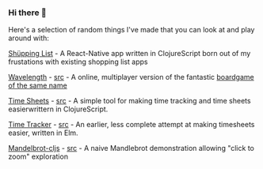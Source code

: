 ### Hi there 👋

<!--
**guess-burger/guess-burger** is a ✨ _special_ ✨ repository because its `README.md` (this file) appears on your GitHub profile.

Here are some ideas to get you started:

- 🔭 I’m currently working on ...
- 🌱 I’m currently learning ...
- 👯 I’m looking to collaborate on ...
- 🤔 I’m looking for help with ...
- 💬 Ask me about ...
- 📫 How to reach me: ...
- 😄 Pronouns: ...
- ⚡ Fun fact: ...
-->
Here's a selection of random things I've made that you can look at and play around with:

[Shüpping List](https://play.google.com/store/apps/details?id=com.guess_burger.shopping_list) - A React-Native app written in ClojureScript born out of my frustations with existing shopping list apps

[Wavelength](http://mysterious-basin-71031.onrender.com/) - [src](https://github.com/guess-burger/wavelength) - A online, multiplayer version of the fantastic [boardgame of the same name](https://www.wavelength.zone/)

[Time Sheets](http://guess-burger.github.io/timesheets/) - [src](https://github.com/guess-burger/time-sheets) - A simple tool for making time tracking and time sheets easierwrittern in ClojureScript.

[Time Tracker](http://guess-burger.github.io/time-tracker/time-tracker.html) - [src](https://github.com/guess-burger/elm-time) - An earlier, less complete attempt at making timesheets easier, written in Elm.

[Mandelbrot-cljs](http://guess-burger.github.io/mandelbrot-cljs/) - [src](https://github.com/guess-burger/mandelbrot-cljs) - A naive Mandlebrot demonstration allowing "click to zoom" exploration
